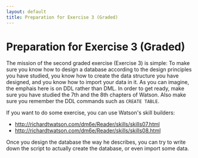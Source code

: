 ```yaml
---
layout: default
title: Preparation for Exercise 3 (Graded)
---
```


# Preparation for Exercise 3 (Graded)

The mission of the second graded exercise (Exercise 3) is simple: To make sure you know how to design a database according to the design principles you have studied, you know how to create the data structure you have designed, and you know how to import your data in it. As you can imagine, the emphais here is on DDL rather than DML. In order to get ready, make sure you have studied the 7th and the 8th chapters of Watson. Also make sure you remember the DDL commands such as `CREATE TABLE`. 

If you want to do some exercise, you can use Watson's skill builders: 

- http://richardtwatson.com/dm6e/Reader/skills/skills07.html
- http://richardtwatson.com/dm6e/Reader/skills/skills08.html

Once you design the database the way he describes, you can try to write down the script to actually create the database, or even import some data.
